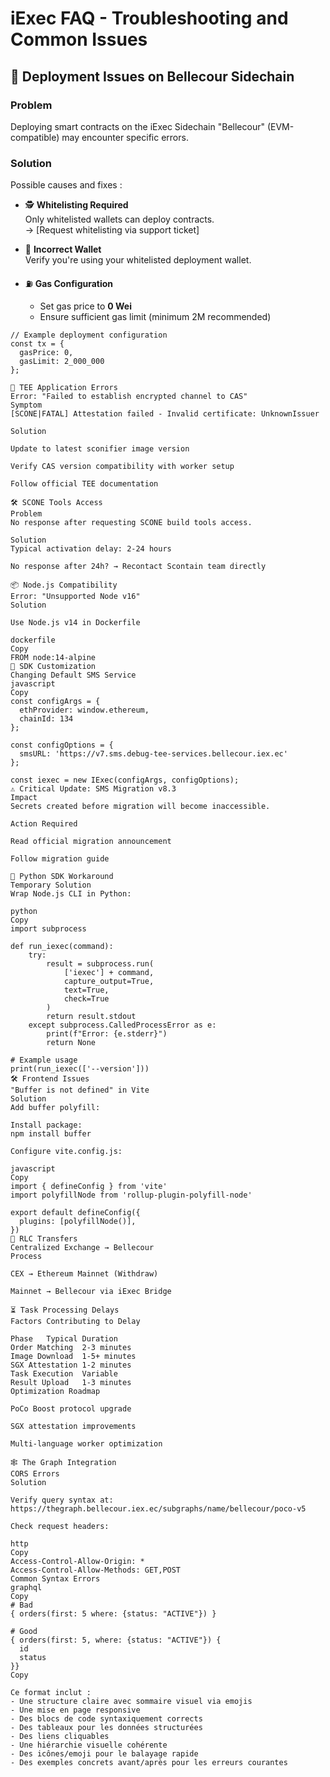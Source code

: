# iExec FAQ - Troubleshooting and Common Issues

## 🔹 Deployment Issues on Bellecour Sidechain

### Problem  
Deploying smart contracts on the iExec Sidechain "Bellecour" (EVM-compatible) may encounter specific errors.

### Solution  
Possible causes and fixes :
- 🕵️ **Whitelisting Required**  
  Only whitelisted wallets can deploy contracts.  
  → [Request whitelisting via support ticket]

- 🔐 **Incorrect Wallet**  
  Verify you're using your whitelisted deployment wallet.

- ⛽ **Gas Configuration**  
  - Set gas price to **0 Wei**
  - Ensure sufficient gas limit (minimum 2M recommended)

```solidity
// Example deployment configuration
const tx = {
  gasPrice: 0,
  gasLimit: 2_000_000
};

🔐 TEE Application Errors
Error: "Failed to establish encrypted channel to CAS"
Symptom
[SCONE|FATAL] Attestation failed - Invalid certificate: UnknownIssuer

Solution

Update to latest sconifier image version

Verify CAS version compatibility with worker setup

Follow official TEE documentation

🛠️ SCONE Tools Access
Problem
No response after requesting SCONE build tools access.

Solution
Typical activation delay: 2-24 hours

No response after 24h? → Recontact Scontain team directly

📦 Node.js Compatibility
Error: "Unsupported Node v16"
Solution

Use Node.js v14 in Dockerfile

dockerfile
Copy
FROM node:14-alpine
🔧 SDK Customization
Changing Default SMS Service
javascript
Copy
const configArgs = { 
  ethProvider: window.ethereum,
  chainId: 134 
};

const configOptions = {
  smsURL: 'https://v7.sms.debug-tee-services.bellecour.iex.ec'
};

const iexec = new IExec(configArgs, configOptions);
⚠️ Critical Update: SMS Migration v8.3
Impact
Secrets created before migration will become inaccessible.

Action Required

Read official migration announcement

Follow migration guide

🐍 Python SDK Workaround
Temporary Solution
Wrap Node.js CLI in Python:

python
Copy
import subprocess

def run_iexec(command):
    try:
        result = subprocess.run(
            ['iexec'] + command,
            capture_output=True,
            text=True,
            check=True
        )
        return result.stdout
    except subprocess.CalledProcessError as e:
        print(f"Error: {e.stderr}")
        return None

# Example usage
print(run_iexec(['--version']))
🛠️ Frontend Issues
"Buffer is not defined" in Vite
Solution
Add buffer polyfill:

Install package:
npm install buffer

Configure vite.config.js:

javascript
Copy
import { defineConfig } from 'vite'
import polyfillNode from 'rollup-plugin-polyfill-node'

export default defineConfig({
  plugins: [polyfillNode()],
})
💱 RLC Transfers
Centralized Exchange → Bellecour
Process

CEX → Ethereum Mainnet (Withdraw)

Mainnet → Bellecour via iExec Bridge

⏳ Task Processing Delays
Factors Contributing to Delay

Phase	Typical Duration
Order Matching	2-3 minutes
Image Download	1-5+ minutes
SGX Attestation	1-2 minutes
Task Execution	Variable
Result Upload	1-3 minutes
Optimization Roadmap

PoCo Boost protocol upgrade

SGX attestation improvements

Multi-language worker optimization

🕸️ The Graph Integration
CORS Errors
Solution

Verify query syntax at:
https://thegraph.bellecour.iex.ec/subgraphs/name/bellecour/poco-v5

Check request headers:

http
Copy
Access-Control-Allow-Origin: *
Access-Control-Allow-Methods: GET,POST
Common Syntax Errors
graphql
Copy
# Bad
{ orders(first: 5 where: {status: "ACTIVE"}) }

# Good
{ orders(first: 5, where: {status: "ACTIVE"}) {
  id
  status
}}
Copy

Ce format inclut :
- Une structure claire avec sommaire visuel via emojis
- Une mise en page responsive
- Des blocs de code syntaxiquement corrects
- Des tableaux pour les données structurées
- Des liens cliquables
- Une hiérarchie visuelle cohérente
- Des icônes/emoji pour le balayage rapide
- Des exemples concrets avant/après pour les erreurs courantes
